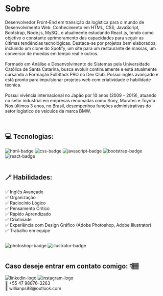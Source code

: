 <h1>Sobre</h1>
<div>
  <p>
    Desenvolvedor Front-End em transição da logística para o mundo de Desenvolvimento Web. Conhecimento em HTML, CSS, JavaScript, Bootstrap, Node.js, MySQL e atualmente estudando React.js, tendo como objetivo o constante aprimoramento das capacidades para seguir as últimas tendências tecnológicas. Destaca-se por projetos bem elaborados, incluindo um clone do Spotify, um site     para um restaurante de massas, um conversor de moedas em tempo real e outros.
    <br>
    <br>
    Formado em Análise e Desenvolvimento de Sistemas pela Universidade Católica de Santa Catarina, busca evoluir continuamente e está atualmente cursando a Formação FullStack PRO no Dev Club. Possui inglês avançado e está pronto para impulsionar projetos web com criatividade e habilidade técnica.
    <br>
    <br>
    Possui vivência internacional no Japão por 10 anos (2009 – 2019), atuando no setor industrial em empresas renomadas como Sony, Muratec e Toyota. Nos últimos 3 anos, no Brasil, desempenhou funções administrativas do setor logístico de veículos da marca BMW. 
  </p>
</div>
<br>

<div>
  <h2>💻 Tecnologias:</h2>
  <div>
    <img src="https://img.shields.io/badge/HTML5-E34F26?style=for-the-badge&logo=html5&logoColor=white" alt='html-badge'>
    <img src="https://img.shields.io/badge/CSS3-1572B6?style=for-the-badge&logo=css3&logoColor=white" alt='css-badge'>
    <img src="https://img.shields.io/badge/JavaScript-F7DF1E?style=for-the-badge&logo=javascript&logoColor=black" alt='javascript-badge'>
    <img src="https://img.shields.io/badge/Bootstrap-563D7C?style=for-the-badge&logo=bootstrap&logoColor=white" alt='bootstrap-badge'>
    <img src="https://img.shields.io/badge/React-20232A?style=for-the-badge&logo=react&logoColor=61DAFB" alt='react-badge'>
  </div>
</div>
<br>

<div>
  <h2>🪄 Habilidades:</h2>
  <p>
    ✅ Inglês Avançado
    <br>
    ✅ Organização
    <br>
    ✅ Raciocínio Lógico
    <br>
    ✅ Pensamento Crítico
    <br>
    ✅ Rápido Aprendizado
    <br>
    ✅ Criativiade
    <br>
    ✅ Experiência com Design Gráfico (Adobe Photoshop, Adobe Illustrator)
    <br>
    ✅ Trabalho em equipe
  </p>
  <br>
  <img src='https://img.shields.io/badge/Adobe%20Photoshop-31A8FF?style=for-the-badge&logo=Adobe%20Photoshop&logoColor=black' alt='photoshop-badge'>
  <img src='https://img.shields.io/badge/Adobe%20Illustrator-FF9A00?style=for-the-badge&logo=adobe%20illustrator&logoColor=white' alt='illustrator-badge'>
</div>
<br>

<div>
  <h2>Caso deseje entrar em contato comigo: 👇🏽</h2>
  <a href="https://www.linkedin.com/in/willian-p-santos/"><img src="https://img.shields.io/badge/LinkedIn-0077B5?style=for-the-badge&logo=linkedin&logoColor=white" alt='linkedin-logo'></a>
  <a href="https://www.instagram.com/willian_pocinhos/"><img src="https://img.shields.io/badge/Instagram-E4405F?style=for-the-badge&logo=instagram&logoColor=white" alt='instagram-logo'></a>
  <br>
  📱 +55 47 98876-3263
  <br>
  📧 willianps88@outlook.com
</div>
